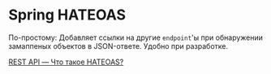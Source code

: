 # Spring HATEOAS
По-простому: Добавляет ссылки на другие `endpoint`'ы при обнаружении замаппеных объектов в JSON-ответе. Удобно при разработке.

[REST API — Что такое HATEOAS?](https://habr.com/ru/post/483328/)

